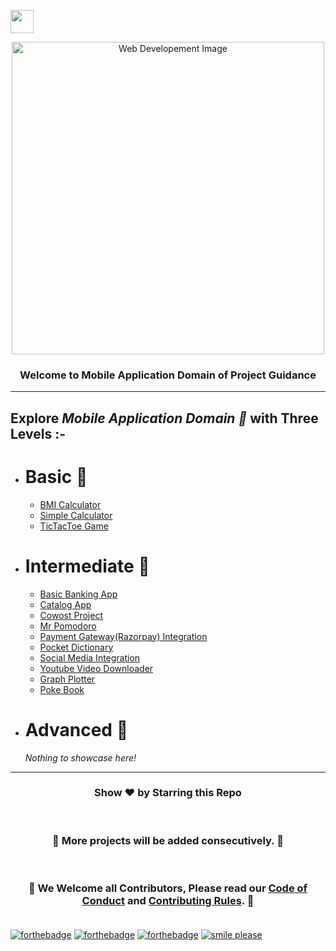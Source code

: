<img align="center" height="37" src="https://img.shields.io/badge/ Mobile Applications- 📱-yellow.svg?&style=for-the-badge&logo=KushalDas&logoColor=blue" /> <br>

<p align="center"><img  src="https://i.postimg.cc/gjPGxCzx/dev2.gif" alt="Web Developement Image" width="500px"/></p>

<h3><p align="center"><strong>Welcome to Mobile Application Domain of Project Guidance</strong></p></h3>

<hr>

<h2> Explore <i>Mobile Application Domain 🎯</i> with Three Levels :-</h2>

- <h1>Basic 🚀 </h1>

  - [BMI Calculator](https://github.com/Kushal997-das/Project-Guidance/tree/main/Mobile%20Applications/Basic/BMI%20Calculator)<br>
  - [Simple Calculator](https://github.com/Kushal997-das/Project-Guidance/tree/main/Mobile%20Applications/Basic/Simple%20Calculator)<br>
  - [TicTacToe Game](https://github.com/Kushal997-das/Project-Guidance/tree/main/Mobile%20Applications/Basic/TicTacToe%20Game)<br>
 

- <h1>Intermediate 🚀</h1>

    - [ Basic Banking App ](https://github.com/Kushal997-das/Project-Guidance/tree/main/Mobile%20Applications/Intermediate/Basic%20Banking%20App)<br>
    - [ Catalog App ](https://github.com/Kushal997-das/Project-Guidance/tree/main/Mobile%20Applications/Intermediate/Catalog%20App)<br>
    - [ Cowost Project ](https://github.com/Kushal997-das/Project-Guidance/tree/main/Mobile%20Applications/Intermediate/Cowost%20Project)<br>
    - [ Mr Pomodoro ](https://github.com/Kushal997-das/Project-Guidance/tree/main/Mobile%20Applications/Intermediate/Mr%20Pomodoro)<br>
    - [ Payment Gateway(Razorpay) Integration](https://github.com/Kushal997-das/Project-Guidance/tree/main/Mobile%20Applications/Intermediate/Payment%20Gateway(Razorpay)%20Integration)<br>
    - [ Pocket Dictionary ](https://github.com/Kushal997-das/Project-Guidance/tree/main/Mobile%20Applications/Intermediate/Pocket%20Dictionary)<br>
    - [ Social Media Integration ](https://github.com/Kushal997-das/Project-Guidance/tree/main/Mobile%20Applications/Intermediate/Social%20Media%20Integration)<br>
    - [ Youtube Video Downloader ](https://github.com/Kushal997-das/Project-Guidance/tree/main/Mobile%20Applications/Intermediate/Youtube-Video-Downloader)<br>
    - [ Graph Plotter ](https://github.com/Kushal997-das/Project-Guidance/tree/main/Mobile%20Applications/Intermediate/graphplotter)<br>
    - [ Poke Book ](https://github.com/Kushal997-das/Project-Guidance/tree/main/Mobile%20Applications/Intermediate/poke_book)<br>   
    

- <h1>Advanced 🚀 </h1>

    <i>Nothing to showcase here!</i>
  

---

<h3> <p align="center">Show ❤️ by Starring this Repo</p> </h3> <br>

<h3> <p align="center"> 💌 More projects will be added consecutively. 💌</p> </h3> <br>

### <p align="center"> 🎉 We Welcome all Contributors, Please read our [Code of Conduct](https://github.com/Kushal997-das/Project-Guidance/blob/main/CODE_OF_CONDUCT.md) and [Contributing Rules](https://github.com/Kushal997-das/Project-Guidance/blob/main/CONTRIBUTING.md). 🎉 <br> <br>

[![forthebadge](https://forthebadge.com/images/badges/built-by-developers.svg)](https://forthebadge.com)
[![forthebadge](https://forthebadge.com/images/badges/built-with-love.svg)](https://forthebadge.com)
[![forthebadge](https://forthebadge.com/images/badges/built-with-swag.svg)](https://forthebadge.com)
[![smile please](https://forthebadge.com/images/badges/makes-people-smile.svg)](https://github.com/Kushal997-das/)